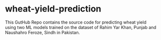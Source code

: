 # wheat-yield-prediction
This GutHub Repo contains the source code for predicting wheat yield using two ML models trained on the dataset of Rahim Yar Khan, Punjab and Naushahro Feroze, Sindh in Pakistan.
